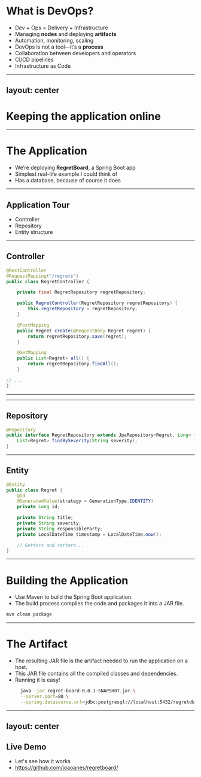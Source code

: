 
# What is DevOps?

<VClickList>

- Dev + Ops = Delivery + Infrastructure
- Managing **nodes** and deploying **artifacts**
- Automation, monitoring, scaling
- DevOps is not a tool—it’s a **process**
- Collaboration between developers and operators
- CI/CD pipelines
- Infrastructure as Code

</VClickList>

---
layout: center
---

# Keeping the application online

---

# The Application
<VClickList>

- We’re deploying **RegretBoard**, a Spring Boot app
- Simplest real-life example I could think of
- Has a database, because of course it does

</VClickList>

---

## Application Tour 
<VClickList>

- Controller
- Repository
- Entity structure

</VClickList>

---

## Controller
```java
@RestController
@RequestMapping("/regrets")
public class RegretController {

    private final RegretRepository regretRepository;

    public RegretController(RegretRepository regretRepository) {
        this.regretRepository = regretRepository;
    }

    @PostMapping
    public Regret create(@RequestBody Regret regret) {
        return regretRepository.save(regret);
    }

    @GetMapping
    public List<Regret> all() {
        return regretRepository.findAll();
    }

// ...
}
```
---
---

## Repository

```java
@Repository
public interface RegretRepository extends JpaRepository<Regret, Long> {
    List<Regret> findBySeverity(String severity);
}
```
---

## Entity
```java
@Entity
public class Regret {
    @Id
    @GeneratedValue(strategy = GenerationType.IDENTITY)
    private Long id;

    private String title;
    private String severity;
    private String responsibleParty;
    private LocalDateTime timestamp = LocalDateTime.now();

    // Getters and setters...
}
```

---

# Building the Application
<VClickList>

- Use Maven to build the Spring Boot application.
- The build process compiles the code and packages it into a JAR file.

</VClickList>

```bash
mvn clean package
```

---

# The Artifact
<VClickList>

- The resulting JAR file is the artifact needed to run the application on a host.
- This JAR file contains all the compiled classes and dependencies.
- Running it is easy!
  ```bash
    java -jar regret-board-0.0.1-SNAPSHOT.jar \
    --server.port=80 \
    --spring.datasource.url=jdbc:postgresql://localhost:5432/regretdb
  ```
</VClickList>

---
layout: center
---

## Live Demo
- Let's see how it works
- https://github.com/joaoanes/regretboard/
